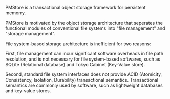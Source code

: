 PMStore is a transactional object storage framework for persistent memorry.

PMStore is motivated by the object storage architecture that seperates the functional modules of conventional file systems into "file management" and "storage management".

File system-based storage architecture is inefficient for two reasons:

First, file management can incur significant software overheads in file path resolution, and is not necessary for file system-based softwares, such as SQLite (Relational database) and Tokyo Cabinet (Key-Value store). 

Second, standard file system interfaces does not provide ACID (Atomicity, Consistency, Isolation, Durability) transactional semantics.
 Transactional semantics are commonly used by software, such as lightweight databases and key-value stores.
